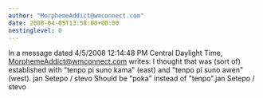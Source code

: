 ```yaml
---
author: "MorphemeAddict@wmconnect.com"
date: 2008-04-05T13:58:00+00:00
nestinglevel: 0
---
```

In a message dated 4/5/2008 12:14:48 PM Central Daylight Time, [MorphemeAddict@wmconnect.com](mailto://MorphemeAddict@wmconnect.com) writes:
I thought that was (sort of) established with "tenpo pi suno kama" (east) and "tenpo pi suno awen" (west). jan Setepo / stevo Should be "poka" instead of "tenpo".jan Setepo / stevo